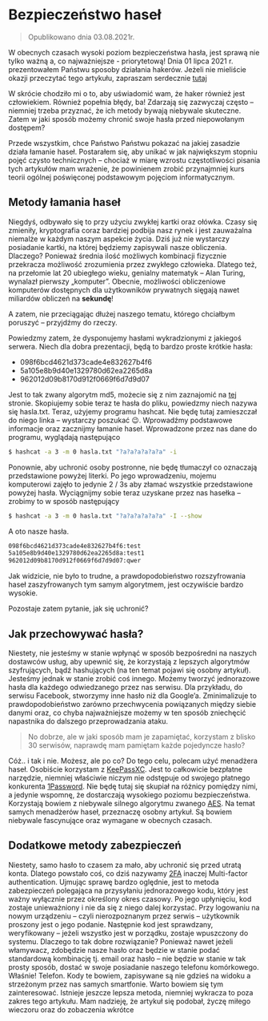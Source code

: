 # Bezpieczeństwo haseł

> Opublikowano dnia 03.08.2021r.

W obecnych czasach wysoki poziom bezpieczeństwa hasła, jest sprawą nie tylko ważną a, co najważniejsze - priorytetową! Dnia 01 lipca 2021 r. prezentowałem Państwu
sposoby działania hakerów. Jeżeli nie mieliście okazji przeczytać tego artykułu, zapraszam serdecznie [tutaj](https://bartoszpazdur.pl/posts/metody_dzialania_hakerow)

W skrócie chodziło mi o to, aby uświadomić wam, że haker również jest człowiekiem. Również popełnia błędy, ba! Zdarzają się zazwyczaj często – niemniej trzeba przyznać, że ich metody bywają niebywale skuteczne. Zatem w jaki sposób możemy chronić swoje hasła przed niepowołanym dostępem?

Przede wszystkim, chce Państwo Państwu pokazać na jakiej zasadzie działa łamanie haseł. Postarałem się, aby unikać w jak największym stopniu pojęć czysto technicznych – chociaż w miarę wzrostu częstotliwości pisania tych artykułów mam wrażenie, że powinienem zrobić przynajmniej kurs teorii ogólnej poświęconej podstawowym pojęciom informatycznym.

## Metody łamania haseł
Niegdyś, odbywało się to przy użyciu zwykłej kartki oraz ołówka. Czasy się zmieniły, kryptografia coraz bardziej podbija nasz rynek i jest zauważalna niemalże w każdym naszym aspekcie życia. 
Dziś już nie wystarczy posiadanie kartki, na której będziemy zapisywali nasze obliczenia. Dlaczego? Ponieważ średnia ilość możliwych kombinacji fizycznie przekracza możliwość zrozumienia przez zwykłego człowieka. 
Dlatego też, na przełomie lat 20 ubiegłego wieku, genialny matematyk – Alan Turing, wynalazł pierwszy „komputer”. 
Obecnie, możliwości obliczeniowe komputerów dostępnych dla użytkowników prywatnych sięgają nawet miliardów obliczeń na **sekundę**! 

A zatem, nie przeciągając dłużej naszego tematu, którego chciałbym poruszyć – przyjdźmy do rzeczy.

Powiedzmy zatem, że dysponujemy hasłami wykradzionymi z jakiegoś serwera. Niech dla dobra prezentacji, będą to bardzo proste krótkie hasła:

- 098f6bcd4621d373cade4e832627b4f6
- 5a105e8b9d40e1329780d62ea2265d8a
- 962012d09b8170d912f0669f6d7d9d07

Jest to tak zwany algorytm md5, możecie się z nim zaznajomić na [tej]( https://en.wikipedia.org/wiki/MD5) stronie. 
Skopiujemy sobie teraz te hasła do pliku, powiedzmy niech nazywa się hasla.txt. Teraz, użyjemy programu hashcat. Nie będę tutaj zamieszczał do niego linka – wystarczy poszukać 😉. 
Wprowadźmy podstawowe informacje oraz zacznijmy łamanie haseł. Wprowadzone przez nas dane do programu, wyglądają następująco

```sh
$ hashcat -a 3 -m 0 hasla.txt "?a?a?a?a?a?a" -i
```
Ponownie, aby uchronić osoby postronne, nie będę tłumaczył co oznaczają przedstawione powyżej literki.
Po jego wprowadzeniu, mojemu komputerowi zajęło to jedynie 2 / 3s aby złamać wszystkie przedstawione powyżej hasła.
Wyciągnijmy sobie teraz uzyskane przez nas hasełka – zrobimy to w sposób następujący

```sh
$ hashcat -a 3 -m 0 hasla.txt "?a?a?a?a?a?a" -I --show
```

A oto nasze hasła.

```sh
098f6bcd4621d373cade4e832627b4f6:test
5a105e8b9d40e1329780d62ea2265d8a:test1
962012d09b8170d912f0669f6d7d9d07:qwer
```
Jak widzicie, nie było to trudne, a prawdopodobieństwo rozszyfrowania haseł zaszyfrowanych tym samym algorytmem, jest oczywiście bardzo wysokie. 

Pozostaje zatem pytanie, jak się uchronić?

## Jak przechowywać hasła?

Niestety, nie jesteśmy w stanie wpłynąć w sposób bezpośredni na naszych dostawców usług, aby upewnić się, że korzystają z lepszych algorytmów szyfrujących, bądź hashujących (na ten temat pojawi się osobny artykuł). Jesteśmy jednak w stanie zrobić coś innego. Możemy tworzyć jednorazowe hasła dla każdego odwiedzanego przez nas serwisu. Dla przykładu, do serwisu Facebook, stworzymy inne hasło niż dla Google’a. Zminimalizuje to prawdopodobieństwo zarówno przechwycenia powiązanych między siebie danymi oraz, co chyba najważniejsze możemy w ten sposób zniechęcić napastnika do dalszego przeprowadzania ataku.

> No dobrze, ale w jaki sposób mam je zapamiętać, korzystam z blisko 30 serwisów, naprawdę mam pamiętam każde pojedyncze hasło?

Cóż.. i tak i nie. Możesz, ale po co? Do tego celu, polecam użyć menadżera haseł. Osobiście korzystam z [KeePassXC](https://keepassxc.org/). 
Jest to całkowicie bezpłatne narzędzie, niemniej właściwie niczym nie odstępuje od swojego płatnego konkurenta [1Password]( https://1password.com/). 
Nie będę tutaj się skupiał na różnicy pomiędzy nimi, a jedynie wspomnę, że dostarczają wysokiego poziomu bezpieczeństwa. 
Korzystają bowiem z niebywale silnego algorytmu zwanego [AES]( https://pl.wikipedia.org/wiki/Advanced_Encryption_Standard). 
Na temat samych menadżerów haseł, przeznaczę osobny artykuł. Są bowiem niebywale fascynujące oraz wymagane w obecnych czasach.

## Dodatkowe metody zabezpieczeń

Niestety, samo hasło to czasem za mało, aby uchronić się przed utratą konta. Dlatego powstało coś, co dziś nazywamy [2FA]( https://en.wikipedia.org/wiki/Multi-factor_authentication) inaczej Multi-factor authentication. 
Ujmując sprawę bardzo oględnie, jest to metoda zabezpieczeń polegająca na przysyłaniu jednorazowego kodu, który jest ważny wyłącznie przez określony okres czasowy. 
Po jego upłynięciu, kod zostaje unieważniony i nie da się z niego dalej korzystać. Przy logowaniu na nowym urządzeniu – czyli nierozpoznanym przez serwis – użytkownik proszony jest o jego podanie. 
Następnie kod jest sprawdzany, weryfikowany – jeżeli wszystko jest w porządku, zostaje wpuszczony do systemu. 
Dlaczego to tak dobre rozwiązanie? 
Ponieważ nawet jeżeli włamywacz, zdobędzie nasze hasło oraz będzie w stanie podać standardową kombinację tj. email oraz hasło – nie będzie w stanie w tak prosty sposób, dostać w swoje posiadanie naszego telefonu komórkowego. 
Właśnie! Telefon. Kody te bowiem, zapisywane są nie gdzieś na widoku a strzeżonym przez nas samych smartfonie. Warto bowiem się tym zainteresować. Istnieje jeszcze lepsza metoda, niemniej wykracza to poza zakres tego artykułu.
Mam nadzieję, że artykuł się podobał, życzę miłego wieczoru oraz do zobaczenia wkrótce
